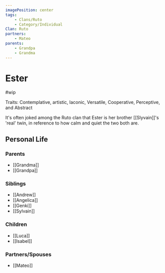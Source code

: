 ```yaml
---
imagePosition: center
tags:
    - Clans/Ruto
    - Category/Individual
Clan: Ruto
partners:
    - Mateo
parents:
    - Grandpa
    - Grandma
---
```


# Ester

#wip

Traits: Contemplative, artistic, laconic, Versatile, Cooperative, Perceptive, and Abstract

It's often joked among the Ruto clan that Ester is her brother [[Slyvain]]'s 'real' twin, in reference to how calm and quiet the two both are.



## Personal Life

### Parents

-   [[Grandma]]
-   [[Grandpa]]

### Siblings

-   [[Andrew]]
-   [[Angelica]]
-   [[Genki]]
-   [[Sylvain]]

### Children

-   [[Luca]]
-   [[Isabel]]

### Partners/Spouses

-   [[Mateo]]
